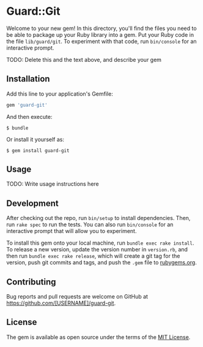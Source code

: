 # Guard::Git

Welcome to your new gem! In this directory, you'll find the files you need to be able to package up your Ruby library into a gem. Put your Ruby code in the file `lib/guard/git`. To experiment with that code, run `bin/console` for an interactive prompt.

TODO: Delete this and the text above, and describe your gem

## Installation

Add this line to your application's Gemfile:

```ruby
gem 'guard-git'
```

And then execute:

    $ bundle

Or install it yourself as:

    $ gem install guard-git

## Usage

TODO: Write usage instructions here

## Development

After checking out the repo, run `bin/setup` to install dependencies. Then, run `rake spec` to run the tests. You can also run `bin/console` for an interactive prompt that will allow you to experiment.

To install this gem onto your local machine, run `bundle exec rake install`. To release a new version, update the version number in `version.rb`, and then run `bundle exec rake release`, which will create a git tag for the version, push git commits and tags, and push the `.gem` file to [rubygems.org](https://rubygems.org).

## Contributing

Bug reports and pull requests are welcome on GitHub at https://github.com/[USERNAME]/guard-git.

## License

The gem is available as open source under the terms of the [MIT License](https://opensource.org/licenses/MIT).
